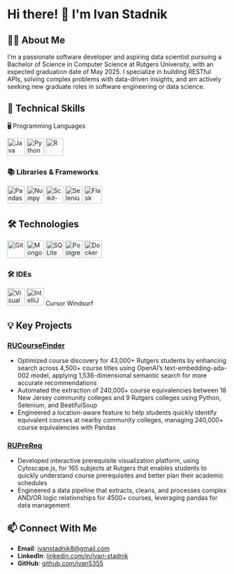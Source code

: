 # Hi there! 👋 I'm Ivan Stadnik

## 👨‍💻 About Me
I'm a passionate software developer and aspiring data scientist pursuing a Bachelor of Science in Computer Science at Rutgers University, with an expected graduation date of May 2025. I specialize in building RESTful APIs, solving complex problems with data-driven insights, and am actively seeking new graduate roles in software engineering or data science.

## 🚀 Technical Skills

🖥️ Programming Languages
<p>
  <img src="https://cdn.jsdelivr.net/gh/devicons/devicon/icons/java/java-original.svg" alt="Java" width="40" height="40"/> 
  <img src="https://cdn.jsdelivr.net/gh/devicons/devicon/icons/python/python-original.svg" alt="Python" width="40" height="40"/> 
  <img src="https://cdn.jsdelivr.net/gh/devicons/devicon/icons/r/r-original.svg" alt="R" width="40" height="40"/> 
</p>

### 📚 Libraries & Frameworks
<p>
  <img src="https://cdn.jsdelivr.net/gh/devicons/devicon/icons/pandas/pandas-original.svg" alt="Pandas" width="40" height="40"/>
  <img src="https://cdn.jsdelivr.net/gh/devicons/devicon/icons/numpy/numpy-original.svg" alt="Numpy" width="40" height="40"/>
  <img src="https://upload.wikimedia.org/wikipedia/commons/0/05/Scikit_learn_logo_small.svg" alt="Scikit-learn" width="40" height="40"/>
  <img src="https://cdn.jsdelivr.net/gh/devicons/devicon/icons/selenium/selenium-original.svg" alt="Selenium" width="40" height="40"/>
  <img src="https://cdn.jsdelivr.net/gh/devicons/devicon/icons/flask/flask-original.svg" alt="Flask" width="40" height="40"/>
</p>


## 🛠️ Technologies
<p>
  <img src="https://cdn.jsdelivr.net/gh/devicons/devicon/icons/git/git-original.svg" alt="Git" width="40" height="40"/>
  <img src="https://cdn.jsdelivr.net/gh/devicons/devicon/icons/mongodb/mongodb-original.svg" alt="MongoDB" width="40" height="40"/>
  <img src="https://cdn.jsdelivr.net/gh/devicons/devicon/icons/sqlite/sqlite-original.svg" alt="SQLite" width="40" height="40"/>
  <img src="https://cdn.jsdelivr.net/gh/devicons/devicon/icons/postgresql/postgresql-original.svg" alt="PostgreSQL" width="40" height="40"/>
  <img src="https://cdn.jsdelivr.net/gh/devicons/devicon/icons/docker/docker-original.svg" alt="Docker" width="40" height="40"/>
<p>

### 🛠️ IDEs
<p>
  <img src="https://cdn.jsdelivr.net/gh/devicons/devicon/icons/vscode/vscode-original.svg" alt="Visual Studio Code" width="40" height="40"/>
  <img src="https://cdn.jsdelivr.net/gh/devicons/devicon/icons/intellij/intellij-original.svg" alt="IntelliJ IDEA" width="40" height="40"/>
  Cursor
  Windsurf
</p>


## 💡 Key Projects
### [RUCourseFinder](https://github.com/ivan5355/RUCourseFinder)
- Optimized course discovery for 43,000+ Rutgers students by enhancing search across 4,500+ course titles using OpenAI’s
text-embedding-ada-002 model, applying 1,536-dimensional semantic search for more accurate recommendations
- Automated the extraction of 240,000+ course equivalencies between 18 New Jersey community colleges and 9 Rutgers colleges
using Python, Selenium, and BeatifulSoup
- Engineered a location-aware feature to help students quickly identify equivalent courses at nearby community colleges,
managing 240,000+ course equivalencies with Pandas

### [RUPreReq](https://github.com/ivan5355/RUPreReq)
- Developed interactive prerequisite visualization platform, using Cytoscape.js, for 165 subjects at Rutgers that enables students
to quickly understand course prerequisites and better plan their academic schedules
- Engineered a data pipeline that extracts, cleans, and processes complex AND/OR logic relationships for 4500+ courses,
leveraging pandas for data management

## 📫 Connect With Me
- **Email**: [ivanstadnik8@gmail.com](mailto:ivanstadnik8@gmail.com)
- **LinkedIn**: [linkedin.com/in/ivan-stadnik](https://linkedin.com/in/ivan-stadnik-53086a259)
- **GitHub**: [github.com/ivan5355](https://github.com/ivan5355)

